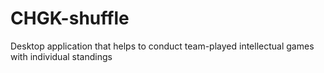 # CHGK-shuffle
Desktop application that helps to conduct team-played intellectual games with individual standings

